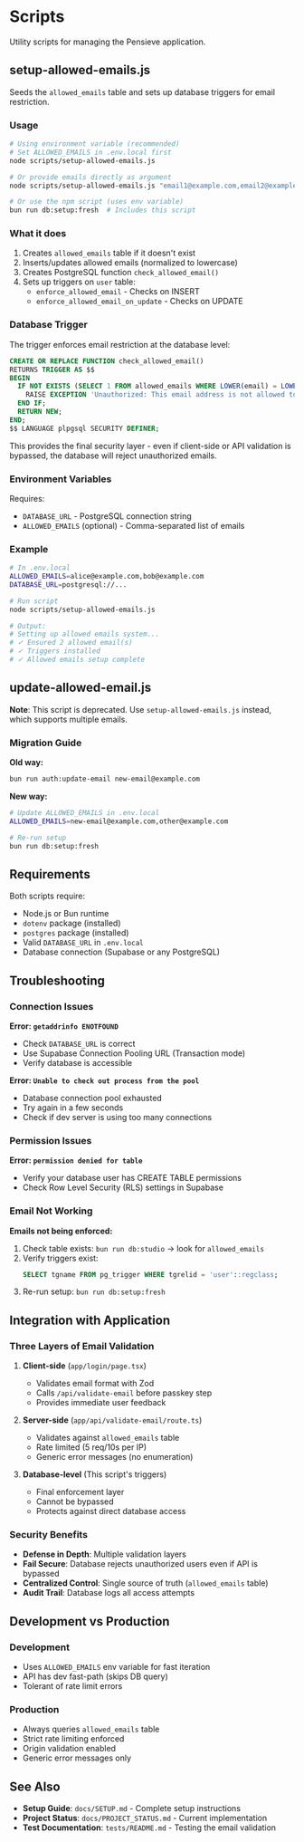 # Scripts

Utility scripts for managing the Pensieve application.

## setup-allowed-emails.js

Seeds the `allowed_emails` table and sets up database triggers for email restriction.

### Usage

```bash
# Using environment variable (recommended)
# Set ALLOWED_EMAILS in .env.local first
node scripts/setup-allowed-emails.js

# Or provide emails directly as argument
node scripts/setup-allowed-emails.js "email1@example.com,email2@example.com"

# Or use the npm script (uses env variable)
bun run db:setup:fresh  # Includes this script
```

### What it does

1. Creates `allowed_emails` table if it doesn't exist
2. Inserts/updates allowed emails (normalized to lowercase)
3. Creates PostgreSQL function `check_allowed_email()`
4. Sets up triggers on `user` table:
   - `enforce_allowed_email` - Checks on INSERT
   - `enforce_allowed_email_on_update` - Checks on UPDATE

### Database Trigger

The trigger enforces email restriction at the database level:

```sql
CREATE OR REPLACE FUNCTION check_allowed_email()
RETURNS TRIGGER AS $$
BEGIN
  IF NOT EXISTS (SELECT 1 FROM allowed_emails WHERE LOWER(email) = LOWER(NEW.email)) THEN
    RAISE EXCEPTION 'Unauthorized: This email address is not allowed to access this application';
  END IF;
  RETURN NEW;
END;
$$ LANGUAGE plpgsql SECURITY DEFINER;
```

This provides the final security layer - even if client-side or API validation is bypassed, the database will reject unauthorized emails.

### Environment Variables

Requires:
- `DATABASE_URL` - PostgreSQL connection string
- `ALLOWED_EMAILS` (optional) - Comma-separated list of emails

### Example

```bash
# In .env.local
ALLOWED_EMAILS=alice@example.com,bob@example.com
DATABASE_URL=postgresql://...

# Run script
node scripts/setup-allowed-emails.js

# Output:
# Setting up allowed emails system...
# ✓ Ensured 2 allowed email(s)
# ✓ Triggers installed
# ✓ Allowed emails setup complete
```

## update-allowed-email.js

**Note**: This script is deprecated. Use `setup-allowed-emails.js` instead, which supports multiple emails.

### Migration Guide

**Old way:**
```bash
bun run auth:update-email new-email@example.com
```

**New way:**
```bash
# Update ALLOWED_EMAILS in .env.local
ALLOWED_EMAILS=new-email@example.com,other@example.com

# Re-run setup
bun run db:setup:fresh
```

## Requirements

Both scripts require:
- Node.js or Bun runtime
- `dotenv` package (installed)
- `postgres` package (installed)
- Valid `DATABASE_URL` in `.env.local`
- Database connection (Supabase or any PostgreSQL)

## Troubleshooting

### Connection Issues

**Error: `getaddrinfo ENOTFOUND`**
- Check `DATABASE_URL` is correct
- Use Supabase Connection Pooling URL (Transaction mode)
- Verify database is accessible

**Error: `Unable to check out process from the pool`**
- Database connection pool exhausted
- Try again in a few seconds
- Check if dev server is using too many connections

### Permission Issues

**Error: `permission denied for table`**
- Verify your database user has CREATE TABLE permissions
- Check Row Level Security (RLS) settings in Supabase

### Email Not Working

**Emails not being enforced:**
1. Check table exists: `bun run db:studio` → look for `allowed_emails`
2. Verify triggers exist:
   ```sql
   SELECT tgname FROM pg_trigger WHERE tgrelid = 'user'::regclass;
   ```
3. Re-run setup: `bun run db:setup:fresh`

## Integration with Application

### Three Layers of Email Validation

1. **Client-side** (`app/login/page.tsx`)
   - Validates email format with Zod
   - Calls `/api/validate-email` before passkey step
   - Provides immediate user feedback

2. **Server-side** (`app/api/validate-email/route.ts`)
   - Validates against `allowed_emails` table
   - Rate limited (5 req/10s per IP)
   - Generic error messages (no enumeration)

3. **Database-level** (This script's triggers)
   - Final enforcement layer
   - Cannot be bypassed
   - Protects against direct database access

### Security Benefits

- **Defense in Depth**: Multiple validation layers
- **Fail Secure**: Database rejects unauthorized users even if API is bypassed
- **Centralized Control**: Single source of truth (`allowed_emails` table)
- **Audit Trail**: Database logs all access attempts

## Development vs Production

### Development

- Uses `ALLOWED_EMAILS` env variable for fast iteration
- API has dev fast-path (skips DB query)
- Tolerant of rate limit errors

### Production

- Always queries `allowed_emails` table
- Strict rate limiting enforced
- Origin validation enabled
- Generic error messages only

## See Also

- **Setup Guide**: `docs/SETUP.md` - Complete setup instructions
- **Project Status**: `docs/PROJECT_STATUS.md` - Current implementation
- **Test Documentation**: `tests/README.md` - Testing the email validation

